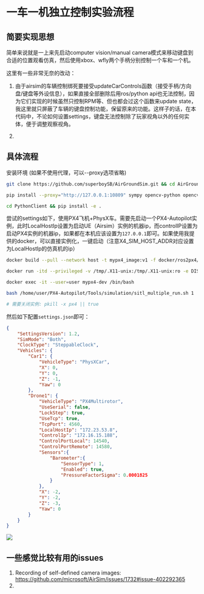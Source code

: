 # 一车一机独立控制实验流程
## 简要实现思想
简单来说就是一上来先启动computer vision/manual camera模式来移动键盘到合适的位置观看仿真，然后使用xbox、wfly两个手柄分别控制一个车和一个机。

这里有一些非常无奈的改动：

1. 由于airsim的车辆控制绑死要接受updateCarControls函数（接受手柄/方向盘/键盘等外设信息），如果直接全部删除后用ros/python api也无法控制，因为它们实现的时候虽然只控制RPM等、但也都会过这个函数来update state，我这里就只屏蔽了车辆的键盘控制功能，保留原来的功能。这样子的话，在本代码中，不论如何设置settings，键盘无法控制除了玩家视角以外的任何实体，便于调整观察视角。

2. 

## 具体流程
安装环境 (如果不使用代理，可以--proxy选项省略)
```sh
git clone https://github.com/superboySB/AirGroundSim.git && cd AirGroundSim && git checkout two_joystick_control

pip install --proxy="http://127.0.0.1:10809" sympy opencv-python opencv-contrib-python torch msgpack-rpc-python pygame

cd PythonClient && pip install -e .

```
尝试的settings如下，使用PX4飞机+PhysX车。需要先启动一个PX4-Autopilot实例，此时LocalHostIp设置为启动UE（Airsim）实例的机器ip，而controlIP设置为启动PX4实例的机器ip，如果都在本机应该设置为`127.0.0.1`即可。如果使用我提供的docker，可以直接实例化，一键启动（注意X4_SIM_HOST_ADDR对应设置为LocalHostIp的仿真机的ip）
```sh
docker build --pull --network host -t mypx4_image:v1 -f docker/ros2px4/Dockerfile docker

docker run -itd --privileged -v /tmp/.X11-unix:/tmp/.X11-unix:ro -e DISPLAY=$DISPLAY --gpus all --user=user --env=PX4_SIM_HOST_ADDR=172.23.53.8 --network=host --name=mypx4-dev mypx4_image:v1 /bin/bash

docker exec -it --user=user mypx4-dev /bin/bash

bash /home/user/PX4-Autopilot/Tools/simulation/sitl_multiple_run.sh 1

# 需要关闭实例: pkill -x px4 || true
```
然后如下配置`settings.json`即可：
```json
{
    "SettingsVersion": 1.2,
    "SimMode": "Both",
    "ClockType": "SteppableClock",
    "Vehicles": {
        "Car1": {
            "VehicleType": "PhysXCar",
            "X": 0,
            "Y": 0,
            "Z": -1,
            "Yaw": 0
        },
        "Drone1": {
            "VehicleType": "PX4Multirotor",
            "UseSerial": false,
            "LockStep": true,
            "UseTcp": true,
            "TcpPort": 4560,
            "LocalHostIp": "172.23.53.8",
            "ControlIp": "172.16.15.188",
            "ControlPortLocal": 14540,
            "ControlPortRemote": 14580,
            "Sensors":{
                "Barometer":{
                    "SensorType": 1,
                    "Enabled": true,
                    "PressureFactorSigma": 0.0001825
                }
            },
            "X": -2,
            "Y": -2,
            "Z": -3,
            "Yaw": 0
        }
    }
}
```


![](https://i.postimg.cc/NGD6MtB0/image.png)


## 一些感觉比较有用的issues
1. Recording of self-defined camera images: https://github.com/microsoft/AirSim/issues/1732#issue-402292365
2. 
